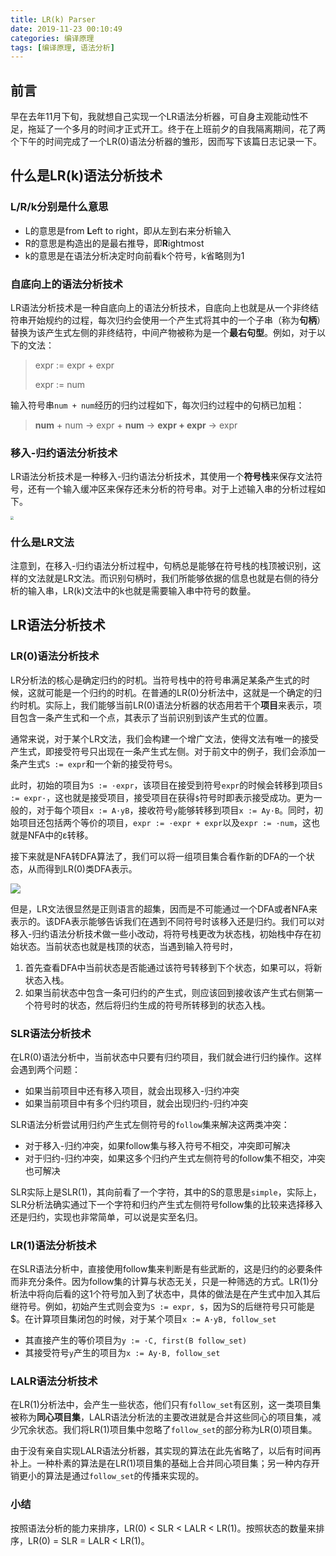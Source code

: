 ```yaml
---
title: LR(k) Parser
date: 2019-11-23 00:10:49
categories: 编译原理
tags: [编译原理, 语法分析]
---
```


## 前言
早在去年11月下旬，我就想自己实现一个LR语法分析器，可自身主观能动性不足，拖延了一个多月的时间才正式开工。终于在上班前夕的自我隔离期间，花了两个下午的时间完成了一个LR(0)语法分析器的雏形，因而写下该篇日志记录一下。

## 什么是LR(k)语法分析技术
### L/R/k分别是什么意思
- L的意思是from **L**eft to right，即从左到右来分析输入
- R的意思是构造出的是最右推导，即**R**ightmost
- k的意思是在语法分析决定时向前看k个符号，k省略则为1

### 自底向上的语法分析技术
LR语法分析技术是一种自底向上的语法分析技术，自底向上也就是从一个非终结符串开始规约的过程，每次归约会使用一个产生式将其中的一个子串（称为**句柄**）替换为该产生式左侧的非终结符，中间产物被称为是一个**最右句型**。例如，对于以下的文法：

<!-- more -->

>expr := expr + expr
>
>expr := num

输入符号串`num + num`经历的归约过程如下，每次归约过程中的句柄已加粗：

>**num** + num -> expr + **num** -> **expr + expr** -> expr

### 移入-归约语法分析技术

LR语法分析技术是一种移入-归约语法分析技术，其使用一个**符号栈**来保存文法符号，还有一个输入缓冲区来保存还未分析的符号串。对于上述输入串的分析过程如下。

<img src="shift-reduce-parser.png" style="zoom: 33%;" />

### 什么是LR文法

注意到，在移入-归约语法分析过程中，句柄总是能够在符号栈的栈顶被识别，这样的文法就是LR文法。而识别句柄时，我们所能够依据的信息也就是右侧的待分析的输入串，LR(k)文法中的k也就是需要输入串中符号的数量。



## LR语法分析技术

### LR(0)语法分析技术

LR分析法的核心是确定归约的时机。当符号栈中的符号串满足某条产生式的时候，这就可能是一个归约的时机。在普通的LR(0)分析法中，这就是一个确定的归约时机。实际上，我们能够当前LR(0)语法分析器的状态用若干个**项目**来表示，项目包含一条产生式和一个点，其表示了当前识别到该产生式的位置。

通常来说，对于某个LR文法，我们会构建一个增广文法，使得文法有唯一的接受产生式，即接受符号只出现在一条产生式左侧。对于前文中的例子，我们会添加一条产生式`S := expr`和一个新的接受符号`S`。

此时，初始的项目为`S := ·expr`，该项目在接受到符号`expr`的时候会转移到项目`S := expr·`，这也就是接受项目，接受项目在获得`$`符号时即表示接受成功。更为一般的，对于每个项目`x := A·yB`，接收符号`y`能够转移到项目`x := Ay·B`。同时，初始项目还包括两个等价的项目，`expr := ·expr + expr`以及`expr := ·num`，这也就是NFA中的ε转移。

接下来就是NFA转DFA算法了，我们可以将一组项目集合看作新的DFA的一个状态，从而得到LR(0)类DFA表示。

![](LR0-DFA.png)

但是，LR文法很显然是正则语言的超集，因而是不可能通过一个DFA或者NFA来表示的。该DFA表示能够告诉我们在遇到不同符号时该移入还是归约。我们可以对移入-归约语法分析技术做一些小改动，将符号栈更改为状态栈，初始栈中存在初始状态。当前状态也就是栈顶的状态，当遇到输入符号时，

1. 首先查看DFA中当前状态是否能通过该符号转移到下个状态，如果可以，将新状态入栈。
2. 如果当前状态中包含一条可归约的产生式，则应该回到接收该产生式右侧第一个符号时的状态，然后将归约生成的符号所转移到的状态入栈。

### SLR语法分析技术

在LR(0)语法分析中，当前状态中只要有归约项目，我们就会进行归约操作。这样会遇到两个问题：

- 如果当前项目中还有移入项目，就会出现移入-归约冲突
- 如果当前项目中有多个归约项目，就会出现归约-归约冲突

SLR语法分析尝试用归约产生式左侧符号的`follow`集来解决这两类冲突：

- 对于移入-归约冲突，如果follow集与移入符号不相交，冲突即可解决
- 对于归约-归约冲突，如果这多个归约产生式左侧符号的follow集不相交，冲突也可解决

SLR实际上是SLR(1)，其向前看了一个字符，其中的S的意思是`simple`，实际上，SLR分析法确实通过下一个字符和归约产生式左侧符号follow集的比较来选择移入还是归约，实现也非常简单，可以说是实至名归。

### LR(1)语法分析技术

在SLR语法分析中，直接使用follow集来判断是有些武断的，这是归约的必要条件而非充分条件。因为follow集的计算与状态无关，只是一种筛选的方式。LR(1)分析法中将向后看的这1个符号加入到了状态中，具体的做法是在产生式中加入其后继符号。例如，初始产生式则会变为`S := expr, $`，因为S的后继符号只可能是$。在计算项目集闭包的时候，对于某个项目`x := A·yB, follow_set`

- 其直接产生的等价项目为`y := ·C, first(B follow_set)`
- 其接受符号`y`产生的项目为`x := Ay·B, follow_set`

### LALR语法分析技术

在LR(1)分析法中，会产生一些状态，他们只有`follow_set`有区别，这一类项目集被称为**同心项目集**，LALR语法分析法的主要改进就是合并这些同心的项目集，减少冗余状态。我们将LR(1)项目集中忽略了`follow_set`的部分称为LR(0)项目集。

由于没有亲自实现LALR语法分析器，其实现的算法在此先省略了，以后有时间再补上。一种朴素的算法是在LR(1)项目集的基础上合并同心项目集；另一种内存开销更小的算法是通过`follow_set`的传播来实现的。

### 小结

按照语法分析的能力来排序，LR(0) < SLR < LALR < LR(1)。按照状态的数量来排序，LR(0) = SLR = LALR < LR(1)。